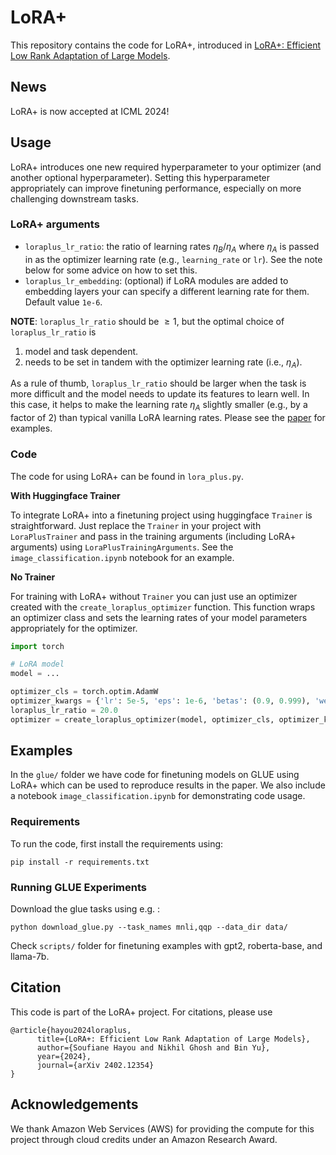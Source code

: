 # LoRA+

This repository contains the code for LoRA+, introduced in [LoRA+: Efficient Low Rank Adaptation of Large Models](https://arxiv.org/abs/2402.12354).

## News
LoRA+ is now accepted at ICML 2024!

## Usage
LoRA+ introduces one new required hyperparameter to your optimizer (and another optional hyperparameter). Setting this hyperparameter appropriately can improve finetuning performance, especially on more challenging downstream tasks.
### LoRA+ arguments
* `loraplus_lr_ratio`: the ratio of learning rates $\eta_B / \eta_A$ where $\eta_A$ is passed in as the optimizer learning rate (e.g., `learning_rate` or `lr`). See the note below for some advice on how to set this.
* `loraplus_lr_embedding`: (optional) if LoRA modules are added to embedding layers your can specify a different learning rate for them. Default value `1e-6`.

**NOTE**: 
`loraplus_lr_ratio` should be $\geq 1$, but the optimal choice of `loraplus_lr_ratio` is 
1. model and task dependent.
2. needs to be set in tandem with the optimizer learning rate (i.e., $\eta_A$).
   
As a rule of thumb, `loraplus_lr_ratio` should be larger when the task is more difficult and the model needs to update its features to learn well. In this case, it helps to make the learning rate $\eta_A$ slightly smaller (e.g., by a factor of 2) than typical vanilla LoRA learning rates. Please see the [paper](https://arxiv.org/abs/2402.12354) for examples.

### Code
The code for using LoRA+ can be found in `lora_plus.py`.

**With Huggingface Trainer**

To integrate LoRA+ into a finetuning project using huggingface `Trainer` is straightforward. Just replace the `Trainer` in your project with `LoraPlusTrainer` and pass in the training arguments (including LoRA+ arguments) using `LoraPlusTrainingArguments`. See the `image_classification.ipynb` notebook for an example.

**No Trainer**

For training with LoRA+ without `Trainer` you can just use an optimizer created with the `create_loraplus_optimizer` function. This function wraps an optimizer class and sets the learning rates of your model parameters appropriately for the optimizer. 

```python
import torch

# LoRA model
model = ...

optimizer_cls = torch.optim.AdamW
optimizer_kwargs = {'lr': 5e-5, 'eps': 1e-6, 'betas': (0.9, 0.999), 'weight_decay': 0.0}
loraplus_lr_ratio = 20.0
optimizer = create_loraplus_optimizer(model, optimizer_cls, optimizer_kwargs, loraplus_ratio):
```

## Examples
In the `glue/` folder we have code for finetuning models on GLUE using LoRA+ which can be used to reproduce results in the paper. We also include a notebook `image_classification.ipynb` for demonstrating code usage.

### Requirements
To run the code, first install the requirements using:
```
pip install -r requirements.txt
```

### Running GLUE Experiments

Download the glue tasks using e.g. :
```
python download_glue.py --task_names mnli,qqp --data_dir data/
```

Check `scripts/` folder for finetuning examples with gpt2, roberta-base, and llama-7b.

## Citation

This code is part of the LoRA+ project. For citations, please use 
```
@article{hayou2024loraplus,
      title={LoRA+: Efficient Low Rank Adaptation of Large Models}, 
      author={Soufiane Hayou and Nikhil Ghosh and Bin Yu},
      year={2024},
      journal={arXiv 2402.12354}
}
```

## Acknowledgements
We thank Amazon Web Services (AWS) for providing the compute for this project through cloud credits under an Amazon Research Award.
